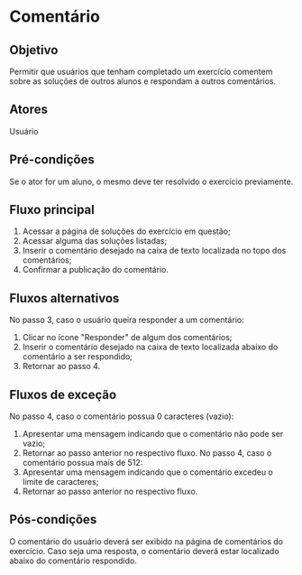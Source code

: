 # Comentário

## Objetivo
Permitir que usuários que tenham completado um exercício comentem sobre as soluções de outros alunos e respondam a outros comentários.

## Atores
Usuário
## Pré-condições
Se o ator for um aluno, o mesmo deve ter resolvido o exercício previamente.
## Fluxo principal
1. Acessar a página de soluções do exercício em questão;
1. Acessar alguma das soluções listadas;
1. Inserir o comentário desejado na caixa de texto localizada no topo dos comentários;
1. Confirmar a publicação do comentário.
## Fluxos alternativos
No passo 3, caso o usuário queira responder a um comentário:
1. Clicar no ícone "Responder" de algum dos comentários;
1. Inserir o comentário desejado na caixa de texto localizada abaixo do comentário a ser respondido;
1. Retornar ao passo 4.
## Fluxos de exceção
No passo 4, caso o comentário possua 0 caracteres (vazio):
1. Apresentar uma mensagem indicando que o comentário não pode ser vazio;
1. Retornar ao passo anterior no respectivo fluxo.
No passo 4, caso o comentário possua mais de 512:
1. Apresentar uma mensagem indicando que o comentário excedeu o limite de caracteres;
1. Retornar ao passo anterior no respectivo fluxo.
## Pós-condições
O comentário do usuário deverá ser exibido na página de comentários do exercício. Caso seja uma resposta, o comentário deverá estar localizado abaixo do comentário respondido.
